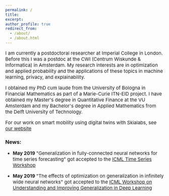 ```yaml
---
permalink: /
title: 
excerpt:
author_profile: true
redirect_from: 
  - /about/
  - /about.html
---
```

<p style="font-size:15px">
I am currently a postdoctoral researcher at Imperial College in London. Before this I was a postdoc at the CWI (Centrum Wiskunde & Informatica) in Amsterdam. My research interests are in optimization and applied probability and the applications of these topics in machine learning, privacy, and explainability.
</p>


<p style="font-size:15px">
I obtained my PhD cum laude from the University of Bologna in Financial Mathematics as part of a Marie-Curie ITN-EID project. I have obtained my Master's degree in Quantitative Finance at the VU Amsterdam and my Bachelor's degree in Applied Mathematics from the Delft University of Technology. 
</p>

<p style="font-size:15px">
For our work on smart mobility using digital twins with Skialabs, see <a href="https://skialabs.com" style="text-decoration:underline;"> our website </a>
</p>

<h3>News:</h3>
<ul>
<li><p style="font-size:15px"><b>May 2019 </b> "Generalization in fully-connected neural networks for time series forecasting" got accepted to the <a href="http://roseyu.com/time-series-workshop/" style="text-decoration:underline;"> ICML Time Series Workshop</a></p></li>
<li><p style="font-size:15px"><b>May 2019 </b> "The effects of optimization on generalization in infinitely wide neural networks" got accepted to the <a href="https://sites.google.com/view/icml2019-generalization/home" style = "text-decoration:underline;">ICML Workshop on Understanding and Improving Generalization in Deep Learning</a></p></li>
</ul>

